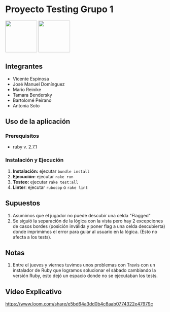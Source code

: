 # Proyecto Testing Grupo 1

<a href="https://app.travis-ci.com/Grupo-1-Testing/Proyecto-Testing.svg?branch=main"><img src="https://app.travis-ci.com/Grupo-1-Testing/Proyecto-Testing.svg?branch=main" width=100></a>
<a href="https://sonarcloud.io/dashboard?id=Grupo-1-Testing_Proyecto-Testing"><img src="https://sonarcloud.io/images/project_badges/sonarcloud-white.svg" width=100></a>

## Integrantes
* Vicente Espinosa
* José Manuel Domínguez
* Mario Reinike
* Tamara Bendersky
* Bartolomé Peirano
* Antonia Soto

## Uso de la aplicación

### Prerequisitos
* ruby v. 2.7.1

### Instalación y Ejecución
 1. **Instalación:** ejecutar `bundle install`
 2. **Ejecución:** ejecutar `rake run`
 3. **Testeo:** ejecutar `rake test:all`
 4. **Linter**: ejecutar `rubocop` o `rake lint`


## Supuestos
 1. Asumimos que el jugador no puede descubir una celda "Flagged"
 2. Se siguió la separación de la lógica con la vista pero hay 2 excepciones de casos bordes (posición inválida y poner flag a una celda descubierta) donde imprimimos el error para guiar al usuario en la lógica. (Esto no afecta a los tests).


## Notas
 1. Entre el jueves y viernes tuvimos unos problemas con Travis con un instalador de Ruby que logramos solucionar el sábado cambiando la versión Ruby, esto dejó un espacio donde no se ejecutaban los tests.

## Vídeo Explicativo
https://www.loom.com/share/e5bd64a3dd0b4c8aab0774322e47979c
